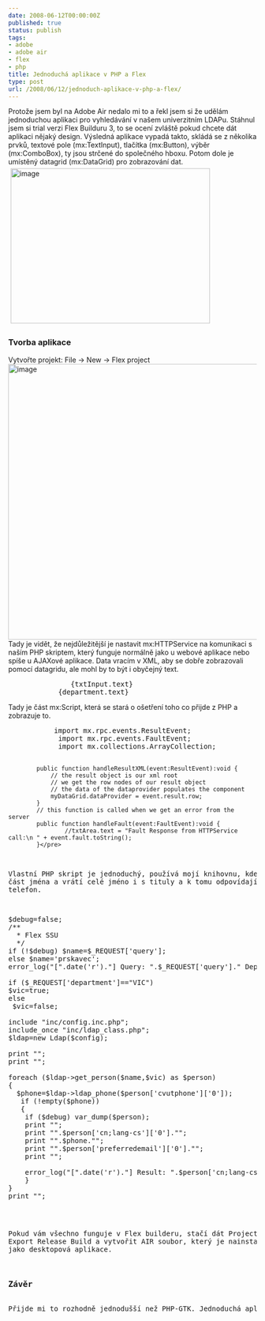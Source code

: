 ```yaml
---
date: 2008-06-12T00:00:00Z
published: true
status: publish
tags:
- adobe
- adobe air
- flex
- php
title: Jednoduchá aplikace v PHP a Flex
type: post
url: /2008/06/12/jednoduch-aplikace-v-php-a-flex/
---
```


Protože jsem byl na Adobe Air nedalo mi to a řekl jsem si že udělám jednoduchou aplikaci pro vyhledávání v našem univerzitním LDAPu. Stáhnul jsem si trial verzi Flex Builduru 3, to se ocení zvláště pokud chcete dát aplikaci nějaký design.  Výsledná aplikace vypadá takto, skládá se z několika prvků, textové pole (mx:TextInput), tlačítka (mx:Button), výběr (mx:ComboBox), ty jsou strčené do společného hboxu. Potom dole je umístěný datagrid (mx:DataGrid) pro zobrazování dat. <a href="http://blog.prskavec.net/wp-content/uploads/2008/06/image.png"><img style="border-top-width: 0px;border-left-width: 0px;border-bottom-width: 0px;margin: 5px;border-right-width: 0px" src="http://blog.prskavec.net/wp-content/uploads/2008/06/image-thumb.png" border="0" alt="image" width="404" height="314" /></a>
<h3>Tvorba aplikace</h3>
Vytvořte projekt: File -&gt; New -&gt; Flex project <a href="http://blog.prskavec.net/wp-content/uploads/2008/06/image1.png"><img style="border-top-width: 0px;border-left-width: 0px;border-bottom-width: 0px;border-right-width: 0px" src="http://blog.prskavec.net/wp-content/uploads/2008/06/image-thumb1.png" border="0" alt="image" width="625" height="558" /></a> Tady je vidět, že nejdůležitější je nastavit mx:HTTPService na komunikaci s naším PHP skriptem, který funguje normálně jako u webové aplikace nebo spíše u AJAXové aplikace. Data vracím v XML, aby se dobře zobrazovali pomocí datagridu, ale mohl by to být i obyčejný text.
<pre>   			{txtInput.text}
   			{department.text}</pre>
Tady je část mx:Script, která se stará o ošetření toho co přijde z PHP a zobrazuje to.
<pre>			import mx.rpc.events.ResultEvent;
			import mx.rpc.events.FaultEvent;
			import mx.collections.ArrayCollection;

			public function handleResultXML(event:ResultEvent):void {
				// the result object is our xml root
				// we get the row nodes of our result object
				// the data of the dataprovider populates the component
				myDataGrid.dataProvider = event.result.row;
			}
			// this function is called when we get an error from the server
			public function handleFault(event:FaultEvent):void {
					//txtArea.text = "Fault Response from HTTPService call:\n " + event.fault.toString();
			}</pre>
Vlastní PHP skript je jednoduchý, používá mojí knihovnu, kde zadáte část jména a vrátí celé jméno i s tituly a k tomu odpovídající telefon.
<pre>$debug=false;
/**
  * Flex SSU
  */
if (!$debug) $name=$_REQUEST['query'];
else $name='prskavec';
error_log("[".date('r')."] Query: ".$_REQUEST['query']." Department:".$_REQUEST['department']."\n",3,"./flex.log");

if ($_REQUEST['department']=="VIC")
$vic=true;
else
 $vic=false;    

include "inc/config.inc.php";
include_once "inc/ldap_class.php";
$ldap=new Ldap($config);

print "";
print "";

foreach ($ldap-&gt;get_person($name,$vic) as $person)
{
  $phone=$ldap-&gt;ldap_phone($person['cvutphone']['0']);
   if (!empty($phone))
   {
    if ($debug) var_dump($person);
    print "";
    print "".$person['cn;lang-cs']['0']."";
	print "".$phone."";
    print "".$person['preferredemail']['0']."";
	print "";

    error_log("[".date('r')."] Result: ".$person['cn;lang-cs']['0']." | ".$phone." | ".$person['preferredemail']['0']."\n",3,"./flex.log");
    }
}
print "";</pre>
Pokud vám všechno funguje v Flex builderu, stačí dát Project -&gt; Export Release Build a vytvořit AIR soubor, který je nainstalovatelný jako desktopová aplikace.
<h3>Závěr</h3>
Přijde mi to rozhodně jednodušší než PHP-GTK. Jednoduchá aplikace, kterou používám denně, obdobných aplikací jsou dnes desítky a nejlepší mi přijde, že se dá udělat pěkné rozhraní k online službě v PHP a nedá to moc práce a na straně PHP není žádná práce navíc. Vlastní tvorba GUI dá zabrat podle mě všude.
